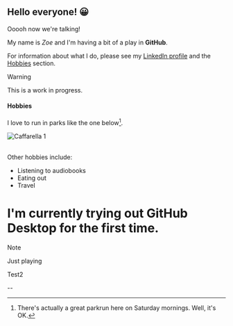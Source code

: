 ## Hello everyone! :grinning:

Ooooh now we're talking!

My name is *Zoe* and I'm having a bit of a play in **GitHub**.

For information about what I do, please see my [LinkedIn profile](https://www.linkedin.com/in/zoe-joanne-green-mcil-cl-0828a996/) and the [Hobbies](https://github.com/ZJOttaviani/ZJOttaviani/edit/main/README.md#hobbies) section.

> [!WARNING]
> This is a work in progress.

#### Hobbies

I love to run in parks like the one below[^1].
[^1]: There's actually a great parkrun here on Saturday mornings. Well, it's OK.

![Caffarella 1](https://github.com/user-attachments/assets/9163f27b-734d-4588-a3c7-7aa5a5c8bd54 "Test")


  
  <br>Other hobbies include:<!-- I don't understand why I had to enter an HTML command to get the line break to appear here -->
- Listening to audiobooks
- Eating out
- Travel

# I'm currently trying out GitHub Desktop for the first time.

> [!Note]
> Just playing

Test2

--

<!--
**ZJOttaviani/ZJOttaviani** is a ✨ _special_ ✨ repository because its `README.md` (this file) appears on your GitHub profile.

Here are some ideas to get you started:

- 🔭 I’m currently working on ...
- 🌱 I’m currently learning ...
- 👯 I’m looking to collaborate on ...
- 🤔 I’m looking for help with ...
- 💬 Ask me about ...
- 📫 How to reach me: ...
- 😄 Pronouns: ...
- ⚡ Fun fact: ...
-->
